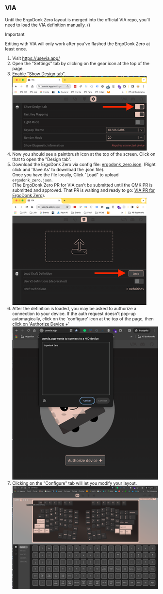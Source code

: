 
## VIA
Until the ErgoDonk Zero layout is merged into the official VIA repo, you'll need to load the VIA definition manually. ()
> [!IMPORTANT]
> Editing with VIA will only work after you've flashed the ErgoDonk Zero at least once.

1. Visit https://usevia.app/
1. Open the "Settings" tab by clicking on the gear icon at the top of the page. 
1. Enable "Show Design tab". <br>
![VIA show design tab switch](images/VIA/via_1.png)
1. Now you should see a paintbrush icon at the top of the screen. Click on that to open the "Design tab".
1. Download the ErgoDonk Zero via config file: [ergodonk_zero.json](https://raw.githubusercontent.com/JellyTitan/ErgoDonk-Zero/main/Firmware/via/ergodonk_zero.json). (Right click and 'Save As' to download the .json file).<br>
Once you have the file locally, Click "Load" to upload `ergodonk_zero.json`.<br> (The ErgoDonk Zero PR for VIA can't be submitted until the QMK PR is submitted and approved. That PR is waiting and ready to go: [VIA PR for ErgoDonk Zero](https://github.com/JellyTitan/via-keyboards/tree/ergodonk_zero)).<br>
![VIA uploading config](images/VIA/via_2.png)
1. After the definition is loaded, you may be asked to authorize a connection to your device. If the auth request doesn't pop-up automagically, click on the 'configure' icon at the top of the page, then click on 'Authorize Device +'<br> ![VIA device authorization](images/VIA/via_3.png)
1. Clicking on the "Configure" tab will let you modify your layout.<br>
![VIA Configure tab](images/VIA/via_4.png)
